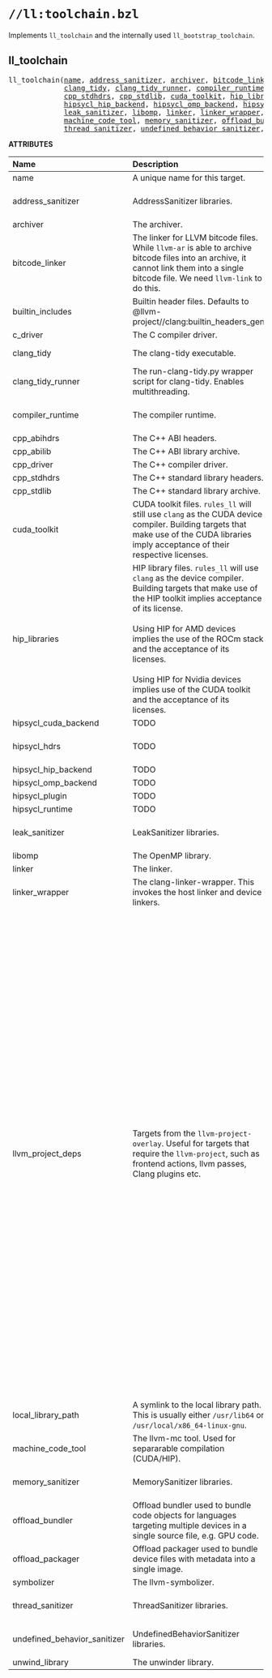 <!-- Generated with Stardoc: http://skydoc.bazel.build -->

# `//ll:toolchain.bzl`

Implements `ll_toolchain` and the internally used `ll_bootstrap_toolchain`.


<a id="#ll_toolchain"></a>

## ll_toolchain

<pre>
ll_toolchain(<a href="#ll_toolchain-name">name</a>, <a href="#ll_toolchain-address_sanitizer">address_sanitizer</a>, <a href="#ll_toolchain-archiver">archiver</a>, <a href="#ll_toolchain-bitcode_linker">bitcode_linker</a>, <a href="#ll_toolchain-builtin_includes">builtin_includes</a>, <a href="#ll_toolchain-c_driver">c_driver</a>,
             <a href="#ll_toolchain-clang_tidy">clang_tidy</a>, <a href="#ll_toolchain-clang_tidy_runner">clang_tidy_runner</a>, <a href="#ll_toolchain-compiler_runtime">compiler_runtime</a>, <a href="#ll_toolchain-cpp_abihdrs">cpp_abihdrs</a>, <a href="#ll_toolchain-cpp_abilib">cpp_abilib</a>, <a href="#ll_toolchain-cpp_driver">cpp_driver</a>,
             <a href="#ll_toolchain-cpp_stdhdrs">cpp_stdhdrs</a>, <a href="#ll_toolchain-cpp_stdlib">cpp_stdlib</a>, <a href="#ll_toolchain-cuda_toolkit">cuda_toolkit</a>, <a href="#ll_toolchain-hip_libraries">hip_libraries</a>, <a href="#ll_toolchain-hipsycl_cuda_backend">hipsycl_cuda_backend</a>, <a href="#ll_toolchain-hipsycl_hdrs">hipsycl_hdrs</a>,
             <a href="#ll_toolchain-hipsycl_hip_backend">hipsycl_hip_backend</a>, <a href="#ll_toolchain-hipsycl_omp_backend">hipsycl_omp_backend</a>, <a href="#ll_toolchain-hipsycl_plugin">hipsycl_plugin</a>, <a href="#ll_toolchain-hipsycl_runtime">hipsycl_runtime</a>,
             <a href="#ll_toolchain-leak_sanitizer">leak_sanitizer</a>, <a href="#ll_toolchain-libomp">libomp</a>, <a href="#ll_toolchain-linker">linker</a>, <a href="#ll_toolchain-linker_wrapper">linker_wrapper</a>, <a href="#ll_toolchain-llvm_project_deps">llvm_project_deps</a>, <a href="#ll_toolchain-local_library_path">local_library_path</a>,
             <a href="#ll_toolchain-machine_code_tool">machine_code_tool</a>, <a href="#ll_toolchain-memory_sanitizer">memory_sanitizer</a>, <a href="#ll_toolchain-offload_bundler">offload_bundler</a>, <a href="#ll_toolchain-offload_packager">offload_packager</a>, <a href="#ll_toolchain-symbolizer">symbolizer</a>,
             <a href="#ll_toolchain-thread_sanitizer">thread_sanitizer</a>, <a href="#ll_toolchain-undefined_behavior_sanitizer">undefined_behavior_sanitizer</a>, <a href="#ll_toolchain-unwind_library">unwind_library</a>)
</pre>



**ATTRIBUTES**


| Name  | Description | Type | Mandatory | Default |
| :------------- | :------------- | :------------- | :------------- | :------------- |
| <a id="ll_toolchain-name"></a>name |  A unique name for this target.   | <a href="https://bazel.build/docs/build-ref.html#name">Name</a> | required |  |
| <a id="ll_toolchain-address_sanitizer"></a>address_sanitizer |  AddressSanitizer libraries.   | <a href="https://bazel.build/docs/build-ref.html#labels">List of labels</a> | optional | [] |
| <a id="ll_toolchain-archiver"></a>archiver |  The archiver.   | <a href="https://bazel.build/docs/build-ref.html#labels">Label</a> | optional | @llvm-project//llvm:llvm-ar |
| <a id="ll_toolchain-bitcode_linker"></a>bitcode_linker |  The linker for LLVM bitcode files. While <code>llvm-ar</code> is able         to archive bitcode files into an archive, it cannot link them into         a single bitcode file. We need <code>llvm-link</code> to do this.   | <a href="https://bazel.build/docs/build-ref.html#labels">Label</a> | optional | @llvm-project//llvm:llvm-link |
| <a id="ll_toolchain-builtin_includes"></a>builtin_includes |  Builtin header files. Defaults to @llvm-project//clang:builtin_headers_gen   | <a href="https://bazel.build/docs/build-ref.html#labels">Label</a> | optional | @llvm-project//clang:builtin_headers_gen |
| <a id="ll_toolchain-c_driver"></a>c_driver |  The C compiler driver.   | <a href="https://bazel.build/docs/build-ref.html#labels">Label</a> | optional | @llvm-project//clang:clang |
| <a id="ll_toolchain-clang_tidy"></a>clang_tidy |  The clang-tidy executable.   | <a href="https://bazel.build/docs/build-ref.html#labels">Label</a> | optional | @llvm-project//clang-tools-extra/clang-tidy:clang-tidy |
| <a id="ll_toolchain-clang_tidy_runner"></a>clang_tidy_runner |  The run-clang-tidy.py wrapper script for clang-tidy. Enables multithreading.   | <a href="https://bazel.build/docs/build-ref.html#labels">Label</a> | optional | @llvm-project//clang-tools-extra/clang-tidy:run-clang-tidy |
| <a id="ll_toolchain-compiler_runtime"></a>compiler_runtime |  The compiler runtime.   | <a href="https://bazel.build/docs/build-ref.html#labels">List of labels</a> | optional | [] |
| <a id="ll_toolchain-cpp_abihdrs"></a>cpp_abihdrs |  The C++ ABI headers.   | <a href="https://bazel.build/docs/build-ref.html#labels">Label</a> | optional | None |
| <a id="ll_toolchain-cpp_abilib"></a>cpp_abilib |  The C++ ABI library archive.   | <a href="https://bazel.build/docs/build-ref.html#labels">Label</a> | optional | None |
| <a id="ll_toolchain-cpp_driver"></a>cpp_driver |  The C++ compiler driver.   | <a href="https://bazel.build/docs/build-ref.html#labels">Label</a> | optional | @llvm-project//clang:clang++ |
| <a id="ll_toolchain-cpp_stdhdrs"></a>cpp_stdhdrs |  The C++ standard library headers.   | <a href="https://bazel.build/docs/build-ref.html#labels">Label</a> | optional | None |
| <a id="ll_toolchain-cpp_stdlib"></a>cpp_stdlib |  The C++ standard library archive.   | <a href="https://bazel.build/docs/build-ref.html#labels">Label</a> | optional | None |
| <a id="ll_toolchain-cuda_toolkit"></a>cuda_toolkit |  CUDA toolkit files. <code>rules_ll</code> will still use <code>clang</code> as         the CUDA device compiler. Building targets that make use of the         CUDA libraries imply acceptance of their respective licenses.   | <a href="https://bazel.build/docs/build-ref.html#labels">List of labels</a> | optional | [] |
| <a id="ll_toolchain-hip_libraries"></a>hip_libraries |  HIP library files. <code>rules_ll</code> will use <code>clang</code> as the         device compiler. Building targets that make use of the HIP toolkit         implies acceptance of its license.<br><br>        Using HIP for AMD devices implies the use of the ROCm stack and the         acceptance of its licenses.<br><br>        Using HIP for Nvidia devices implies use of the CUDA toolkit and the         acceptance of its licenses.   | <a href="https://bazel.build/docs/build-ref.html#labels">List of labels</a> | optional | [] |
| <a id="ll_toolchain-hipsycl_cuda_backend"></a>hipsycl_cuda_backend |  TODO   | <a href="https://bazel.build/docs/build-ref.html#labels">Label</a> | optional | None |
| <a id="ll_toolchain-hipsycl_hdrs"></a>hipsycl_hdrs |  TODO   | <a href="https://bazel.build/docs/build-ref.html#labels">List of labels</a> | optional | [] |
| <a id="ll_toolchain-hipsycl_hip_backend"></a>hipsycl_hip_backend |  TODO   | <a href="https://bazel.build/docs/build-ref.html#labels">Label</a> | optional | None |
| <a id="ll_toolchain-hipsycl_omp_backend"></a>hipsycl_omp_backend |  TODO   | <a href="https://bazel.build/docs/build-ref.html#labels">Label</a> | optional | None |
| <a id="ll_toolchain-hipsycl_plugin"></a>hipsycl_plugin |  TODO   | <a href="https://bazel.build/docs/build-ref.html#labels">Label</a> | optional | None |
| <a id="ll_toolchain-hipsycl_runtime"></a>hipsycl_runtime |  TODO   | <a href="https://bazel.build/docs/build-ref.html#labels">Label</a> | optional | None |
| <a id="ll_toolchain-leak_sanitizer"></a>leak_sanitizer |  LeakSanitizer libraries.   | <a href="https://bazel.build/docs/build-ref.html#labels">List of labels</a> | optional | [] |
| <a id="ll_toolchain-libomp"></a>libomp |  The OpenMP library.   | <a href="https://bazel.build/docs/build-ref.html#labels">Label</a> | optional | None |
| <a id="ll_toolchain-linker"></a>linker |  The linker.   | <a href="https://bazel.build/docs/build-ref.html#labels">Label</a> | optional | @llvm-project//lld:lld |
| <a id="ll_toolchain-linker_wrapper"></a>linker_wrapper |  The clang-linker-wrapper. This invokes the host linker and         device linkers.   | <a href="https://bazel.build/docs/build-ref.html#labels">Label</a> | optional | @llvm-project//clang:clang-linker-wrapper |
| <a id="ll_toolchain-llvm_project_deps"></a>llvm_project_deps |  Targets from the <code>llvm-project-overlay</code>. Useful for targets         that require the <code>llvm-project</code>, such as frontend actions, llvm passes,         Clang plugins etc.   | <a href="https://bazel.build/docs/build-ref.html#labels">List of labels</a> | optional | ["@llvm-project//clang:analysis", "@llvm-project//clang:ast", "@llvm-project//clang:ast_matchers", "@llvm-project//clang:basic", "@llvm-project//clang:driver", "@llvm-project//clang:edit", "@llvm-project//clang:frontend", "@llvm-project//clang:lex", "@llvm-project//clang:parse", "@llvm-project//clang:sema", "@llvm-project//clang:serialization", "@llvm-project//clang:support", "@llvm-project//clang:tooling", "@llvm-project//llvm:attributes_gen", "@llvm-project//llvm:AggressiveInstCombine", "@llvm-project//llvm:Analysis", "@llvm-project//llvm:AsmParser", "@llvm-project//llvm:BinaryFormat", "@llvm-project//llvm:BitReader", "@llvm-project//llvm:BitWriter", "@llvm-project//llvm:BitstreamReader", "@llvm-project//llvm:BitstreamWriter", "@llvm-project//llvm:CFGuard", "@llvm-project//llvm:Coroutines", "@llvm-project//llvm:CodeGen", "@llvm-project//llvm:Core", "@llvm-project//llvm:DebugInfoDWARF", "@llvm-project//llvm:Demangle", "@llvm-project//llvm:FrontendOpenMP", "@llvm-project//llvm:IPO", "@llvm-project//llvm:InstCombine", "@llvm-project//llvm:Instrumentation", "@llvm-project//llvm:IRReader", "@llvm-project//llvm:MC", "@llvm-project//llvm:MCParser", "@llvm-project//llvm:Object", "@llvm-project//llvm:Option", "@llvm-project//llvm:Passes", "@llvm-project//llvm:ProfileData", "@llvm-project//llvm:Remarks", "@llvm-project//llvm:Scalar", "@llvm-project//llvm:Support", "@llvm-project//llvm:TextAPI", "@llvm-project//llvm:TransformUtils", "@llvm-project//llvm:Vectorize", "@llvm-project//llvm:WindowsDriver", "@zlib"] |
| <a id="ll_toolchain-local_library_path"></a>local_library_path |  A symlink to the local library path. This is usually either         <code>/usr/lib64</code> or <code>/usr/local/x86_64-linux-gnu</code>.   | <a href="https://bazel.build/docs/build-ref.html#labels">Label</a> | optional | @local_library_path//:local_library_path |
| <a id="ll_toolchain-machine_code_tool"></a>machine_code_tool |  The llvm-mc tool. Used for separarable compilation (CUDA/HIP).   | <a href="https://bazel.build/docs/build-ref.html#labels">Label</a> | optional | @llvm-project//llvm:llvm-mc |
| <a id="ll_toolchain-memory_sanitizer"></a>memory_sanitizer |  MemorySanitizer libraries.   | <a href="https://bazel.build/docs/build-ref.html#labels">List of labels</a> | optional | [] |
| <a id="ll_toolchain-offload_bundler"></a>offload_bundler |  Offload bundler used to bundle code objects for languages         targeting multiple devices in a single source file, e.g. GPU code.   | <a href="https://bazel.build/docs/build-ref.html#labels">Label</a> | optional | @llvm-project//clang:clang-offload-bundler |
| <a id="ll_toolchain-offload_packager"></a>offload_packager |  Offload packager used to bundle device files with metadata into         a single image.   | <a href="https://bazel.build/docs/build-ref.html#labels">Label</a> | optional | @llvm-project//clang:clang-offload-packager |
| <a id="ll_toolchain-symbolizer"></a>symbolizer |  The llvm-symbolizer.   | <a href="https://bazel.build/docs/build-ref.html#labels">Label</a> | optional | @llvm-project//llvm:llvm-symbolizer |
| <a id="ll_toolchain-thread_sanitizer"></a>thread_sanitizer |  ThreadSanitizer libraries.   | <a href="https://bazel.build/docs/build-ref.html#labels">List of labels</a> | optional | [] |
| <a id="ll_toolchain-undefined_behavior_sanitizer"></a>undefined_behavior_sanitizer |  UndefinedBehaviorSanitizer libraries.   | <a href="https://bazel.build/docs/build-ref.html#labels">List of labels</a> | optional | [] |
| <a id="ll_toolchain-unwind_library"></a>unwind_library |  The unwinder library.   | <a href="https://bazel.build/docs/build-ref.html#labels">Label</a> | optional | None |
